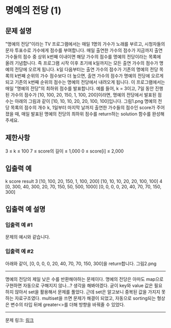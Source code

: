 # 명예의 전당 (1)
## 문제 설명

"명예의 전당"이라는 TV 프로그램에서는 매일 1명의 가수가 노래를 부르고, 시청자들의 문자 투표수로 가수에게 점수를 부여합니다. 매일 출연한 가수의 점수가 지금까지 출연 가수들의 점수 중 상위 k번째 이내이면 해당 가수의 점수를 명예의 전당이라는 목록에 올려 기념합니다. 즉 프로그램 시작 이후 초기에 k일까지는 모든 출연 가수의 점수가 명예의 전당에 오르게 됩니다. k일 다음부터는 출연 가수의 점수가 기존의 명예의 전당 목록의 k번째 순위의 가수 점수보다 더 높으면, 출연 가수의 점수가 명예의 전당에 오르게 되고 기존의 k번째 순위의 점수는 명예의 전당에서 내려오게 됩니다.
이 프로그램에서는 매일 "명예의 전당"의 최하위 점수를 발표합니다. 예를 들어, k = 3이고, 7일 동안 진행된 가수의 점수가 [10, 100, 20, 150, 1, 100, 200]이라면, 명예의 전당에서 발표된 점수는 아래의 그림과 같이 [10, 10, 10, 20, 20, 100, 100]입니다.
그림1.png
명예의 전당 목록의 점수의 개수 k, 1일부터 마지막 날까지 출연한 가수들의 점수인 score가 주어졌을 때, 매일 발표된 명예의 전당의 최하위 점수를 return하는 solution 함수를 완성해주세요.
## 제한사항
3 ≤ k ≤ 100
7 ≤ score의 길이 ≤ 1,000
0 ≤ score[i] ≤ 2,000
## 입출력 예
k	score	result
3	[10, 100, 20, 150, 1, 100, 200]	[10, 10, 10, 20, 20, 100, 100]
4	[0, 300, 40, 300, 20, 70, 150, 50, 500, 1000]	[0, 0, 0, 0, 20, 40, 70, 70, 150, 300]
## 입출력 예 설명
### 입출력 예 #1
문제의 예시와 같습니다.
### 입출력 예 #2
아래와 같이, [0, 0, 0, 0, 20, 40, 70, 70, 150, 300]을 return합니다. 그림2.png

***

명예의 전당의 제일 낮은 수를 반환해야하는 문제이다. 명예의 전당은 아마도 map으로 구현하면 자동으로 구해지지 않나...? 생각을 해봐야겠다.
굳이 key와 value 값은 필요하지 않아서 set을 활용해서 문제를 풀었다. 근데 set은 알고보니 중복된 값을 가지지 못하는 자료구조였다.
multiset을 쓰면 문제가 해결이 되었고, 자동으로 sorting되는 형상은 변수의 타입 뒤에 greater<>를 더해 방향을 바꿔줄 수 있었다.

***
문제 링크: [링크](https://school.programmers.co.kr/learn/courses/30/lessons/138477)